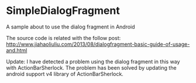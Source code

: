 SimpleDialogFragment
====================

A sample about to use the dialog fragment in Android

The source code is related with the follow post:
http://www.jiahaoliuliu.com/2013/08/dialogfragment-basic-guide-of-usage-and.html

Update: I have detected a problem using the dialog fragment in this way with ActionBarSherlock. The problem has been solved by updating the android support v4 library of ActionBarSherlock.
